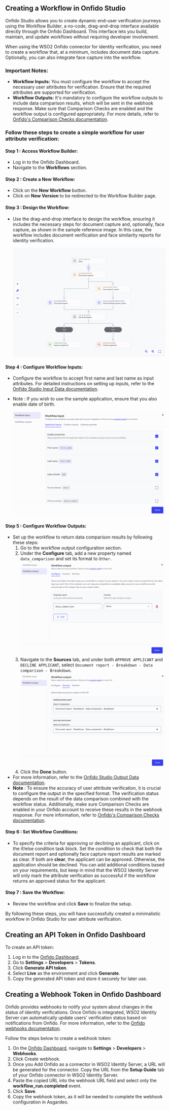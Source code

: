 ## Creating a Workflow in Onfido Studio

Onfido Studio allows you to create dynamic end-user verification journeys using the Workflow Builder, 
a no-code, drag-and-drop interface available directly through the Onfido Dashboard. 
This interface lets you build, maintain, and update workflows without requiring developer involvement.

When using the WSO2 Onfido connector for identity verification, you need to create a workflow that, 
at a minimum, includes document data capture. Optionally, you can also integrate face capture into the workflow.

### Important Notes:

- **Workflow Inputs:** You must configure the workflow to accept the necessary user attributes for verification. 
Ensure that the required attributes are supported for verification.
- **Workflow Outputs:** It's mandatory to configure the workflow outputs to include data comparison results, 
which will be sent in the webhook response. Make sure that Comparison Checks are enabled and the workflow output 
is configured appropriately. For more details, refer to 
[Onfido's Comparison Checks documentation](https://documentation.onfido.com/api/latest/#data_comparison).

### Follow these steps to create a simple workflow for user attribute verification:

#### Step 1 : Access Workflow Builder:

- Log in to the Onfido Dashboard. 
- Navigate to the **Workflows** section.

#### Step 2 : Create a New Workflow:

- Click on the **New Workflow** button.
- Click on **New Version** to be redirected to the Workflow Builder page.

#### Step 3 : Design the Workflow:

- Use the drag-and-drop interface to design the workflow, ensuring it includes the necessary steps for document 
capture and, optionally, face capture, as shown in the sample reference image. In this case, the workflow includes 
document verification and face similarity reports for identity verification.

  ![Sample Workflow](images/onfido-sample-workflow.png)

#### Step 4 : Configure Workflow Inputs:

- Configure the workflow to accept first name and last name as input attributes. For detailed instructions on 
setting up inputs, refer to the [Onfido Studio Input Data documentation](https://documentation.onfido.com/getting-started/onfido-studio-product/#workflow-input-data).
- Note : If you wish to use the sample application, ensure that you also enable date of birth.

  ![Workflow input](images/onfido-workflow-input.png)

#### Step 5 : Configure Workflow Outputs:

- Set up the workflow to return data comparison results by following these steps:
    1. Go to the workflow output configuration section.
    2. Under the **Configure** tab, add a new property named `data_comparison` and set its format to `Other`.
      ![Workflow output](images/worflow-output-configure.png)
    3. Navigate to the **Sources** tab, and under both `APPROVE APPLICANT` and `DECLINE APPLICANT`, select 
   `Document report - Breakdown - Data comparison - Breakdown`.
      ![Workflow output](images/workflow-output-sources.png)
    4. Click the **Done** button.
- For more information, refer to the [Onfido Studio Output Data documentation](https://documentation.onfido.com/getting-started/onfido-studio-product/#workflow-output-data).
- **Note** : To ensure the accuracy of user attribute verification, it is crucial to configure the output in the specified format. 
The verification status depends on the result of the data comparison combined with the workflow status. 
Additionally, make sure Comparison Checks are enabled in your Onfido account to receive these results in the 
webhook response. For more information, refer to [Onfido's Comparison Checks documentation](https://documentation.onfido.com/api/latest/#data_comparison).

#### Step 6 : Set Workflow Conditions:

- To specify the criteria for approving or declining an applicant, click on the if/else condition task block. 
Set the condition to check that both the document report and optionally face capture report results are marked as clear.
If both are **clear**, the applicant can be approved. Otherwise, the application should be declined.
You can add additional conditions based on your requirements, but keep in mind that the WSO2 Identity Server 
will only mark the attribute verification as successful if the workflow returns an approved status for the applicant.

#### Step 7 : Save the Workflow:

- Review the workflow and click **Save** to finalize the setup.

By following these steps, you will have successfully created a minimalistic workflow in Onfido Studio for user
attribute verification.

## Creating an API Token in Onfido Dashboard

To create an API token:

1. Log in to the [Onfido Dashboard](https://dashboard.onfido.com/).
2. Go to **Settings** > **Developers** > **Tokens**.
3. Click **Generate API token**.
4. Select **Live** as the environment and click **Generate**.
5. Copy the generated API token and store it securely for later use.

## Creating a Webhook Token in Onfido Dashboard

Onfido provides webhooks to notify your system about changes in the status of identity verifications. 
Once Onfido is integrated, WSO2 Identity Server can automatically update users' verification status based on 
notifications from Onfido. For more information, refer to the [Onfido webhooks documentation](https://documentation.onfido.com/api/latest/#webhooks).

Follow the steps below to create a webhook token:

1. On the [Onfido Dashboard](https://dashboard.onfido.com/), navigate to **Settings** > **Developers** > **Webhooks**.
2. Click Create webhook.
3. Once you Add Onfido as a connector in WSO2 Identity Server, a URL will be generated for the connector. 
Copy the URL from the **Setup Guide** tab of your Onfido connector in WSO2 Identity Server.
4. Paste the copied URL into the webhook URL field and select only the **workflow_run.completed** event.
5. Click **Save**.
6. Copy the webhook token, as it will be needed to complete the webhook configuration in Asgardeo.